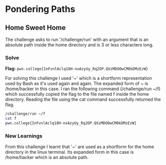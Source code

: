 # Pondering Paths

## Home Sweet Home
The challenge asks to run '/challenge/run' with an argument that is an absolute path inside the home directory and is 3 or less characters long.

### Solve
**Flag:** `pwn.college{InFvnlAclq18H-nxAzyUy_Rq2OP.QXzMDO0wCM0kDMzEzW}`

For solving this challenge I used '~' which is a shortform representation used by Bash as it's used again and again. The expanded form  of ~ is /home/hacker in this case. I ran the following command (/challenge/run ~/f) which successfully copied the flag to the file named f inside the home directory. Reading the file using the cat command successfully returned the flag.

```bash
/challenge/run ~/f
cat f
pwn.college{InFvnlAclq18H-nxAzyUy_Rq2OP.QXzMDO0wCM0kDMzEzW}
```

### New Learnings
From this challenge I learnt that '~' are used as a shortform for the home directory in the linux terminal. Its expanded form in this case is /home/hacker which is an absolute path.
